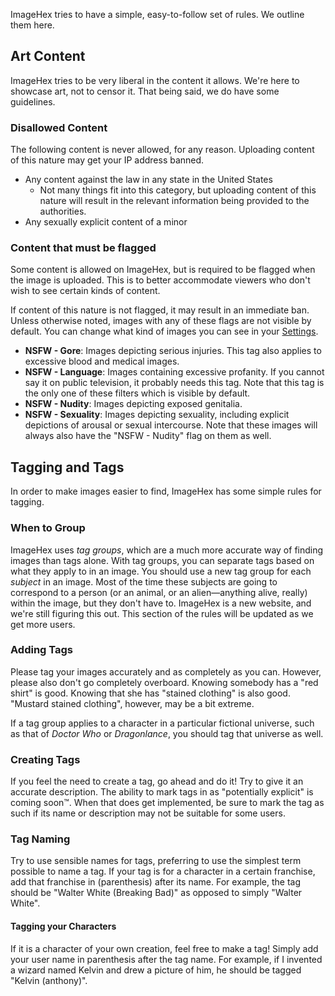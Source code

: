 ImageHex tries to have a simple, easy-to-follow set of rules. We outline them here.

## Art Content
ImageHex tries to be very liberal in the content it allows.
We're here to showcase art, not to censor it.
That being said, we do have some guidelines.

### Disallowed Content
The following content is never allowed, for any reason.
Uploading content of this nature may get your IP address banned.

* Any content against the law in any state in the United States
  * Not many things fit into this category, but uploading content of this nature will result in the relevant information being provided to the authorities.
* Any sexually explicit content of a minor

### Content that must be flagged
Some content is allowed on ImageHex, but is required to be flagged when the image is uploaded.
This is to better accommodate viewers who don't wish to see certain kinds of content.

If content of this nature is not flagged, it may result in an immediate ban. Unless otherwise noted, images with any of these flags are not visible by default. You can change what kind of images you can see in your <a href="/settings">Settings</a>.

* **NSFW - Gore**: Images depicting serious injuries. This tag also applies to excessive blood and medical images.
* **NSFW - Language**: Images containing excessive profanity. If you cannot say it on public television, it probably needs this tag. Note that this tag is the only one of these filters which is visible by default.
* **NSFW - Nudity**: Images depicting exposed genitalia.
* **NSFW - Sexuality**: Images depicting sexuality, including explicit depictions of arousal or sexual intercourse. Note that these images will always also have the "NSFW - Nudity" flag on them as well.


## Tagging and Tags
In order to make images easier to find, ImageHex has some simple rules for tagging.

### When to Group
ImageHex uses *tag groups*, which are a much more accurate way of finding images than tags alone.
With tag groups, you can separate tags based on what they apply to in an image.
You should use a new tag group for each *subject* in an image.
Most of the time these subjects are going to correspond to a person (or an animal, or an alien&mdash;anything alive, really) within the image, but they don't have to.
ImageHex is a new website, and we're still figuring this out.
This section of the rules will be updated as we get more users.

### Adding Tags
Please tag your images accurately and as completely as you can.
However, please also don't go completely overboard.
Knowing somebody has a "red shirt" is good.
Knowing that she has "stained clothing" is also good.
"Mustard stained clothing", however, may be a bit extreme.

If a tag group applies to a character in a particular fictional universe, such as that of *Doctor Who* or *Dragonlance*, you should tag that universe as well.

### Creating Tags

If you feel the need to create a tag, go ahead and do it!
Try to give it an accurate description.
The ability to mark tags in as "potentially explicit" is coming soon&trade;.
When that does get implemented, be sure to mark the tag as such if its name or description may not be suitable for some users.

### Tag Naming

Try to use sensible names for tags, preferring to use the simplest term possible to name a tag.
If your tag is for a character in a certain franchise, add that franchise in (parenthesis) after its name.
For example, the tag should be "Walter White (Breaking Bad)" as opposed to simply "Walter White".

#### Tagging your Characters
If it is a character of your own creation, feel free to make a tag!
Simply add your user name in parenthesis after the tag name.
For example, if I invented a wizard named Kelvin and drew a picture of him, he should be tagged "Kelvin (anthony)".
